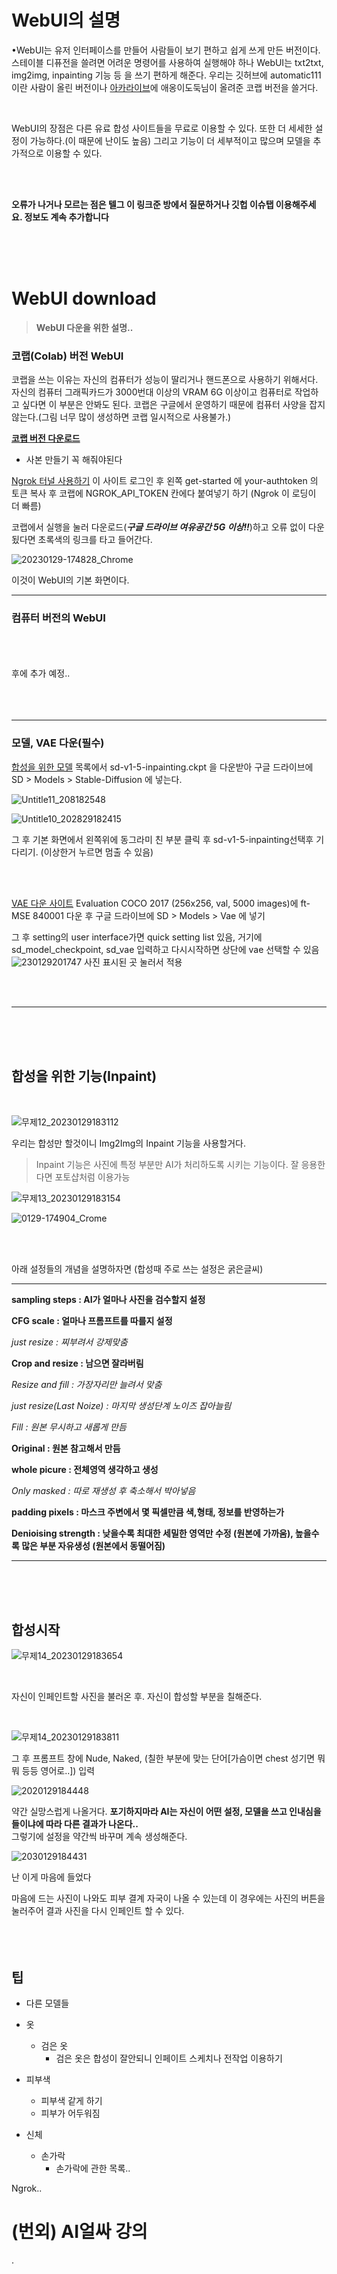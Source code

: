 # WebUI의 설명 

•WebUI는 유저 인터페이스를 만들어 사람들이 보기 편하고 쉽게
  쓰게 만든 버전이다. 스테이블 디퓨전을 쓸려면 어려운 명령어를
  사용하여 실행해야 하나 WebUI는 txt2txt, img2img, inpainting 기능 등
  을 쓰기 편하게 해준다. 우리는 깃허브에 automatic111이란 
  사람이 올린 버전이나 [아카라이브](https://arca.live/b/aiart/60472214)에
  애옹이도둑님이 올려준 코랩 버전을 쓸거다.

<br/>

WebUI의 장점은 다른 유료 합성 사이트들을 무료로 이용할 수 있다.
또한 더 세세한 설정이 가능하다.(이 때문에 난이도 높음) 그리고
기능이 더 세부적이고 많으며 모델을 추가적으로 이용할 수 있다.

<br/>
<br/>

**오류가 나거나 모르는 점은 텔그 이 링크준 방에서 질문하거나 깃헙 이슈탭
이용해주세요. 정보도 계속 추가합니다**

<br/>
<br/>
<br/>

# WebUI download

> **WebUI 다운을 위한 설명..**

### 코랩(Colab) 버전 WebUI

코랩을 쓰는 이유는 자신의 컴퓨터가 성능이 딸리거나 핸드폰으로
사용하기 위해서다. 자신의 컴퓨터 그래픽카드가 3000번대 이상의
VRAM 6G 이상이고 컴퓨터로 작업하고 싶다면 이 부분은 안봐도 된다.
코랩은 구글에서 운영하기 때문에 컴퓨터 사양을 잡지 않는다.(그림 너무
많이 생성하면 코랩 일시적으로 사용불가.)

**[코랩 버전 다운로드](https://colab.research.google.com/drive/1nBaePtwcW_ds7OQdFebcxB91n_aORQY5#scrollTo=UGSqtUJPJoOj)**

* 사본 만들기 꼭 해줘야된다

[Ngrok 터널 사용하기](https://dashboard.ngrok.com/get-started/your-authtoken)
이 사이트 로그인 후 왼쪽 get-started 에 your-authtoken 의 토큰 복사 후
코랩에 NGROK_API_TOKEN 칸에다 붙여넣기 하기 (Ngrok 이 로딩이 더 빠름)

코랩에서 실행을 눌러 다운로드(***구글 드라이브 여유공간 5G 이상!!***)하고
오류 없이 다운됬다면 초록색의 링크를 타고 들어간다.

![20230129-174828_Chrome](https://user-images.githubusercontent.com/123804566/215316943-43432151-daa3-4e6b-bf9a-0865158e629f.jpg)


이것이 WebUI의 기본 화면이다. 
<br/>
***
### 컴퓨터 버전의 WebUI
<br/>
<br/>
<br/>
후에 추가 예정..
<br/>
<br/>
<br/>
<br/>

***

### 모델, VAE 다운(필수)

[합성을 위한 모델](https://huggingface.co/runwayml/stable-diffusion-inpainting/tree/main)
목록에서 sd-v1-5-inpainting.ckpt 을 다운받아
구글 드라이브에 SD > Models > Stable-Diffusion 에 넣는다.

![Untitle11_208182548](https://user-images.githubusercontent.com/123804566/215317239-c52db694-c459-4481-8e37-9b73a07502d4.png)

![Untitle10_202829182415](https://user-images.githubusercontent.com/123804566/215317287-c76089a7-b9c0-48ba-ab9b-0db01fd9585a.png)

그 후 기본 화면에서 왼쪽위에 동그라미 친 부분 클릭 후
sd-v1-5-inpainting선택후 기다리기.
(이상한거 누르면 멈출 수 있음)

<br/>
<br/>

[VAE 다운 사이트](https://huggingface.co/stabilityai/sd-vae-ft-mse)
Evaluation COCO 2017 (256x256, val, 5000 images)에
ft-MSE  840001 다운 후 구글 드라이브에 SD > Models > Vae 에 넣기

그 후 setting의 user interface가면 quick setting list 있음,
거기에 sd_model_checkpoint, sd_vae 입력하고 다시시작하면 상단에 vae 선택할 수 있음
![230129201747](https://user-images.githubusercontent.com/123804566/215322807-c9080826-3209-49a6-93ad-791de62035ac.png)
사진 표시된 곳 눌러서 적용

<br/>
<br/>

***

<br/>
<br/>
<br/>

## 합성을 위한 기능(Inpaint)
<br/>

![무제12_20230129183112](https://user-images.githubusercontent.com/123804566/215317664-4ec372b5-14f8-4766-8b2a-524895714f5a.png)

우리는 합성만 할것이니 Img2Img의
Inpaint 기능을 사용할거다.

> Inpaint 기능은 사진에 특정 부분만 AI가 처리하도록 시키는
기능이다. 잘 응용한다면 포토샵처럼 이용가능

![무제13_20230129183154](https://user-images.githubusercontent.com/123804566/215317667-f550de6f-18ca-4a85-a833-36b487227d6a.png)

![0129-174904_Crome](https://user-images.githubusercontent.com/123804566/215317748-2670de61-8ef5-404e-9158-c35e3d517520.jpg)

<br/>
<br/>

아래 설정들의 개념을 설명하자면 (합성때 주로 쓰는 설정은 굵은글씨)

***

**sampling steps : AI가 얼마나 사진을 검수할지 설정**

**CFG scale : 얼마나 프롬프트를 따를지 설정**

_just resize : 찌부려서 강제맞춤_

**Crop and resize : 남으면 잘라버림**

_Resize and fill : 가장자리만 늘려서 맞춤_

_just resize(Last Noize) : 마지막 생성단계 노이즈 잡아늘림_

_Fill : 원본 무시하고 새롭게 만듬_

**Original : 원본 참고해서 만듬**

**whole picure : 전체영역 생각하고 생성**

_Only masked : 따로 재생성 후 축소해서 박아넣음_

**padding pixels : 마스크 주변에서 몇 픽셀만큼 색,형태, 정보를 반영하는가**

**Denioising strength : 낮을수록 최대한 세밀한 영역만 수정 (원본에 가까움),
   높을수록 많은 부분 자유생성 (원본에서 동떨어짐)**

***

<br/>
<br/>
<br/>

## 합성시작

![무제14_20230129183654](https://user-images.githubusercontent.com/123804566/215317929-b83f8765-32e7-4540-9d7f-5103eb6e5e0b.png)
 
<br/>

자신이 인페인트할 사진을 불러온 후. 자신이 합성할 부분을 
칠해준다.

<br/>

![무제14_20230129183811](https://user-images.githubusercontent.com/123804566/215317930-2ed923c0-3d2d-4b77-a60b-6becfd956461.png)

그 후 프롬프트 창에 Nude, Naked, (칠한 부분에 맞는 단어[가슴이면 chest 성기면 뭐뭐 등등 영어로..]) 입력

![2020129184448](https://user-images.githubusercontent.com/123804566/215318228-ba421f22-4ad3-4a7e-8821-eb72da2cec83.png)

약간 실망스럽게 나올거다. **포기하지마라 AI는 자신이 어떤 설정, 모델을 쓰고
인내심을 들이냐에 따라 다른 결과가 나온다..**
<br/>
그렇기에 설정을 약간씩 바꾸며 계속 생성해준다.

![2030129184431](https://user-images.githubusercontent.com/123804566/215318323-35a1144b-61fc-4147-a1c8-71e432507be4.png)


난 이게 마음에 들었다

마음에 드는 사진이 나와도 피부 결계 자국이 나올 수 있는데 
이 경우에는 사진의 버튼을 눌러주어 결과 사진을 다시 인페인트
할 수 있다. 
<br/>
<br/>
<br/>
<br/>
## 팁

* 다른 모델들

* 옷
   * 검은 옷
      * 검은 옷은 합성이 잘안되니 인페이트 스케치나 전작업
        이용하기
* 피부색 
   * 피부색 같게 하기
   * 피부가 어두워짐

* 신체
   * 손가락
      * 손가락에 관한 목록..

Ngrok..

# (번외) AI얼싸 강의

.
